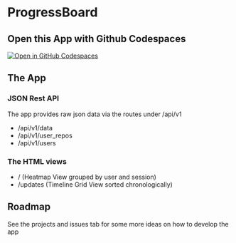 # ProgressBoard

## Open this App with Github Codespaces

[![Open in GitHub Codespaces](https://github.com/codespaces/badge.svg)](https://github.com/codespaces/new?hide_repo_select=true&ref=main&repo=483631471)

## The App

### JSON Rest API

The app provides raw json data via the routes under /api/v1

- /api/v1/data
- /api/v1/user_repos
- /api/v1/users

### The HTML views

- / (Heatmap View grouped by user and session)
- /updates (Timeline Grid View sorted chronologically)

## Roadmap

See the projects and issues tab for some more ideas on how to develop the app

